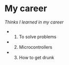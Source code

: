 # **My career**
*Thinks I learned in my career*
* 1. To solve problems
* 2. Microcontrollers
* 3. How to get drunk
